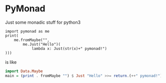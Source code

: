 # PyMonad

Just some monadic stuff for python3

```python3
import pymonad as me
print(
	me.fromMaybe("",
		me.Just("Hello")(
			lambda x: Just(str(x)+" pymonad!")
)))
```

is like

```haskell
import Data.Maybe
main = (print . fromMaybe "") $ Just "Hello" >>= return.(++" pymonad!")`
```